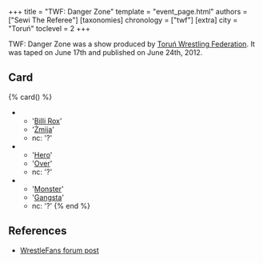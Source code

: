 +++
title = "TWF: Danger Zone"
template = "event_page.html"
authors = ["Sewi The Referee"]
[taxonomies]
chronology = ["twf"]
[extra]
city = "Toruń"
toclevel = 2
+++

TWF: Danger Zone was a show produced by [Toruń Wrestling Federation](@/o/twf.md). It was taped on June 17th and published on June 24th, 2012. 

## Card 

{% card() %}
- - '[Billi Rox](@/w/corin-mear.md)'
  - '[Żmija](@/w/zmija.md)'
  - nc: '?'
- - '[Hero](@/w/pj-blake.md)'
  - '[Over](@/w/over.md)'
  - nc: '?'
- - '[Monster](@/w/chris-hunter.md)'
  - '[Gangsta](@/w/jay-revolt.md)'
  - nc: '?'
{% end %}

## References

* [WrestleFans forum post](https://wrestlefans.pl/forum/viewtopic.php?f=59&t=30123)
